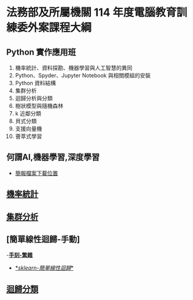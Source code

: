 # 法務部及所屬機關 114 年度電腦教育訓練委外案課程大綱

## Python 實作應用班

1. 機率統計、資料探勘、機器學習與人工智慧的異同
2. Python、Spyder、Jupyter Notebook 與相關模組的安裝
3. Python 資料結構
4. 集群分析
5. 迴歸分析與分類
6. 樹狀模型與隨機森林
7. k 近鄰分類
8. 貝式分類
9. 支援向量機
10. 薈萃式學習

## 何謂AI,機器學習,深度學習
- [簡報檔案下載位置](./簡報圖片)
## [機率統計](./機率統計)
## [集群分析](./集群分析)
## [簡單線性迴歸-手動]
-[**手刻-繁雜**](./簡單線性迴歸)
- [**sklearn-簡單線性迴歸*‌*](./簡單線性迴歸/sklearn實作1.ipynb)

## [迴歸分類]()
